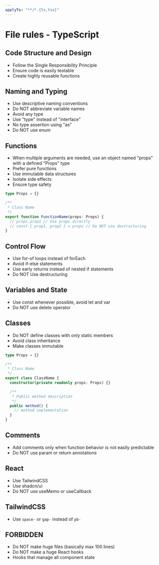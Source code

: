 ```yaml
---
applyTo: "**/*.{ts,tsx}"
---
```


# File rules - TypeScript

## Code Structure and Design

- Follow the Single Responsibility Principle
- Ensure code is easily testable
- Create highly reusable functions

## Naming and Typing

- Use descriptive naming conventions
- Do NOT abbreviate variable names
- Avoid any type
- Use "type" instead of "interface"
- No type assertion using "as"
- Do NOT use enum

## Functions

- When multiple arguments are needed, use an object named "props" with a defined "Props" type
- Prefer pure functions
- Use immutable data structures
- Isolate side effects
- Ensure type safety

```ts
type Props = {}

/**
 * Class Name
 */
export function FunctionName(props: Props) {
  // props.prop1 // Use props directly
  // const { prop1, prop2 } = props // Do NOT use destructuring
}
```

## Control Flow

- Use for-of loops instead of forEach
- Avoid if-else statements
- Use early returns instead of nested if statements
- Do NOT Use destructuring

## Variables and State

- Use const whenever possible, avoid let and var
- Do NOT use delete operator

## Classes

- Do NOT define classes with only static members
- Avoid class inheritance
- Make classes immutable

```ts
type Props = {}

/**
 * Class Name
 */
export class ClassName {
  constructor(private readonly props: Props) {}

  /**
   * Public method description
   */
  public method() {
    // method implementation
  }
}
```

## Comments

- Add comments only when function behavior is not easily predictable
- Do NOT use param or return annotations

## React

- Use TailwindCSS
- Use shadcn/ui
- Do NOT use useMemo or useCallback

## TailwindCSS

- Use `space-` or `gap-` instead of `pb-`

## FORBIDDEN

- Do NOT make huge files (basically max 100 lines)
- Do NOT make a huge React hooks
- Hooks that manage all component state
